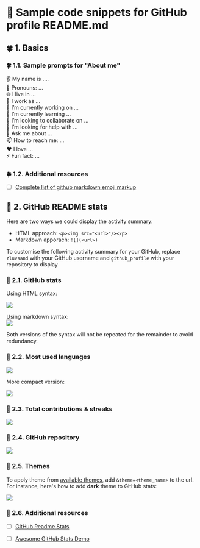 # 💼 Sample code snippets for GitHub profile README.md 

## 🍀 1. Basics
### 🍀 1.1. Sample prompts for "About me"

👂 My name is ....</br>
👩 Pronouns: ...</br>
🌐 I live in ...</br>
💼 I work as ... </br>
🔭 I’m currently working on ...</br>
🌱 I’m currently learning ...</br>
👯 I’m looking to collaborate on ...</br>
🤔 I’m looking for help with ...</br>
💬 Ask me about ...</br>
📫 How to reach me: ...</br>
❤️ I love ...</br>
⚡ Fun fact: ...</br>

### 🍀 1.2. Additional resources
- [ ] [Complete list of github markdown emoji markup](https://gist.github.com/rxaviers/7360908)


## 📍 2. GitHub README stats
Here are two ways we could display the activity summary:
* HTML approach: `<p><img src="<url>"/></p>`
* Markdown apporach: `![](<url>)`

To customise the following activity summary for your GitHub, replace `zluvsand` with your GitHub username and `github_profile` with your repository to display
### 📍 2.1. GitHub stats
Using HTML syntax:
<p><img src="https://github-readme-stats.vercel.app/api?username=zluvsand&show_icons=true"/></p>

Using markdown syntax:</br>
![](https://github-readme-stats.vercel.app/api?username=zluvsand&show_icons=true)

Both versions of the syntax will not be repeated for the remainder to avoid redundancy. 
### 📍 2.2. Most used languages
<p><img src="https://github-readme-stats.vercel.app/api/top-langs?username=zluvsand"/></p>

More compact version:
<p><img src="https://github-readme-stats.vercel.app/api/top-langs?username=zluvsand&layout=compact"/></p>

### 📍 2.3. Total contributions & streaks
<p><img src="https://github-readme-streak-stats.herokuapp.com/?user=zluvsand"/></p>

### 📍 2.4. GitHub repository
<p><img src="https://github-readme-stats.vercel.app/api/pin/?username=zluvsand&repo=github_profile"/></p>

### 📍 2.5. Themes
To apply theme from [available themes](https://github.com/anuraghazra/github-readme-stats/blob/master/themes/README.md), add `&theme=<theme_name>` to the url. For instance, here's how to add __dark__ theme to GitHub stats:
<p><img src="https://github-readme-stats.vercel.app/api?username=zluvsand&show_icons=true&theme=dark"/></p>

### 📍 2.6. Additional resources
- [ ] [GitHub Readme Stats](https://github.com/anuraghazra/github-readme-stats)
- [ ] [Awesome GitHub Stats Demo](https://awesome-github-stats.azurewebsites.net/)




